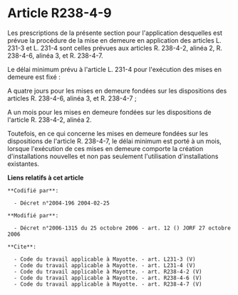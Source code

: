 # Article R238-4-9

Les prescriptions de la présente section pour l'application desquelles est prévue la procédure de la mise en demeure en
application des articles L. 231-3 et L. 231-4 sont celles prévues aux articles R. 238-4-2, alinéa 2, R. 238-4-6, alinéa 3, et
R. 238-4-7. 

Le délai minimum prévu à l'article L. 231-4 pour l'exécution des mises en demeure est fixé : 

A quatre jours pour les mises en demeure fondées sur les dispositions des articles R. 238-4-6, alinéa 3, et R. 238-4-7 ; 

A un mois pour les mises en demeure fondées sur les dispositions de l'article R. 238-4-2, alinéa 2. 

Toutefois, en ce qui concerne les mises en demeure fondées sur les dispositions de l'article R. 238-4-7, le délai minimum est
porté à un mois, lorsque l'exécution de ces mises en demeure comporte la création d'installations nouvelles et non pas
seulement l'utilisation d'installations existantes.

**Liens relatifs à cet article**

	**Codifié par**:

	  - Décret n°2004-196 2004-02-25

	**Modifié par**:

	  - Décret n°2006-1315 du 25 octobre 2006 - art. 12 () JORF 27 octobre 2006

	**Cite**:

	  - Code du travail applicable à Mayotte. - art. L231-3 (V)
	  - Code du travail applicable à Mayotte. - art. L231-4 (V)
	  - Code du travail applicable à Mayotte. - art. R238-4-2 (V)
	  - Code du travail applicable à Mayotte. - art. R238-4-6 (V)
	  - Code du travail applicable à Mayotte. - art. R238-4-7 (V)
